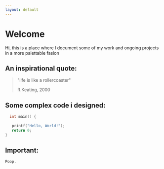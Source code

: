 ```yaml
---
layout: default
---
```


# Welcome



Hi, this is a place where I document some of my work and ongoing projects in a more palettable fasion

## An inspirational quote:

> "life is like a rollercoaster"
>
> R.Keating, 2000
<script src="./alien/sketch.js"></script>
## Some complex code i designed:
```c
  int main() {
   
   printf("Hello, World!");
   return 0;
}
```
## Important:


```
Poop.
```
